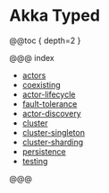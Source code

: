 # Akka Typed

@@toc { depth=2 }

@@@ index

* [actors](actors-typed.md)
* [coexisting](coexisting.md)
* [actor-lifecycle](actor-lifecycle-typed.md)
* [fault-tolerance](fault-tolerance-typed.md)
* [actor-discovery](actor-discovery-typed.md)
* [cluster](cluster-typed.md)
* [cluster-singleton](cluster-singleton-typed.md)
* [cluster-sharding](cluster-sharding-typed.md)
* [persistence](persistence-typed.md)
* [testing](testing-typed.md)

@@@
